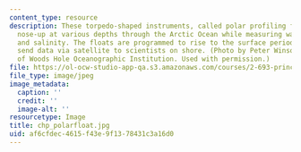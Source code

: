 ```yaml
---
content_type: resource
description: These torpedo-shaped instruments, called polar profiling floats, drift
  nose-up at various depths through the Arctic Ocean while measuring water temperature
  and salinity. The floats are programmed to rise to the surface periodically and
  send data via satellite to scientists on shore. (Photo by Peter Winsor. Courtesy
  of Woods Hole Oceanographic Institution. Used with permission.)
file: https://ol-ocw-studio-app-qa.s3.amazonaws.com/courses/2-693-principles-of-oceanographic-instrument-systems-sensors-and-measurements-13-998-spring-2004/af6cfdec4615f43e9f1378431c3a16d0_chp_polarfloat.jpg
file_type: image/jpeg
image_metadata:
  caption: ''
  credit: ''
  image-alt: ''
resourcetype: Image
title: chp_polarfloat.jpg
uid: af6cfdec-4615-f43e-9f13-78431c3a16d0
---
```

